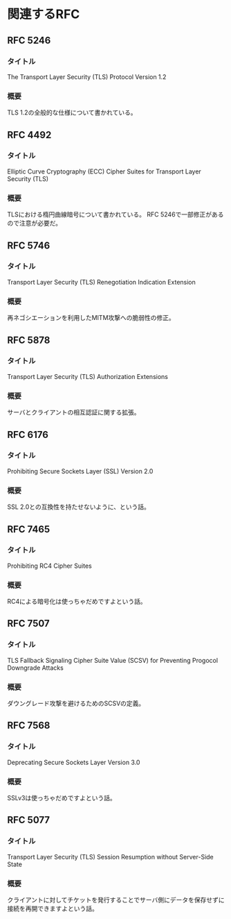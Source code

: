 関連するRFC
===========

RFC 5246
--------

### タイトル

The Transport Layer Security (TLS) Protocol Version 1.2

### 概要

TLS 1.2の全般的な仕様について書かれている。

RFC 4492
--------

### タイトル

Elliptic Curve Cryptography (ECC) Cipher Suites for
Transport Layer Security (TLS)

### 概要

TLSにおける楕円曲線暗号について書かれている。
RFC 5246で一部修正があるので注意が必要だ。

RFC 5746
--------

### タイトル

Transport Layer Security (TLS) Renegotiation Indication Extension

### 概要

再ネゴシエーションを利用したMITM攻撃への脆弱性の修正。

RFC 5878
--------

### タイトル

Transport Layer Security (TLS) Authorization Extensions

### 概要

サーバとクライアントの相互認証に関する拡張。

RFC 6176
--------

### タイトル

Prohibiting Secure Sockets Layer (SSL) Version 2.0

### 概要

SSL 2.0との互換性を持たせないように、という話。

RFC 7465
--------

### タイトル

Prohibiting RC4 Cipher Suites

### 概要

RC4による暗号化は使っちゃだめですよという話。

RFC 7507
--------

### タイトル

TLS Fallback Signaling Cipher Suite Value (SCSV)
for Preventing Progocol Downgrade Attacks

### 概要

ダウングレード攻撃を避けるためのSCSVの定義。

RFC 7568
--------

### タイトル

Deprecating Secure Sockets Layer Version 3.0

### 概要

SSLv3は使っちゃだめですよという話。

RFC 5077
--------

### タイトル

Transport Layer Security (TLS) Session Resumption without Server-Side State

### 概要

クライアントに対してチケットを発行することでサーバ側にデータを保存せずに
接続を再開できますよという話。
